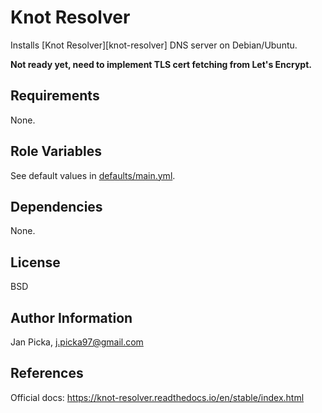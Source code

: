 # Knot Resolver

Installs [Knot Resolver][knot-resolver] DNS server on Debian/Ubuntu.

**Not ready yet, need to implement TLS cert fetching from Let's Encrypt.**

## Requirements

None.

## Role Variables

See default values in [defaults/main.yml](defaults/main.yml).

## Dependencies

None.

## License

BSD

## Author Information

Jan Picka, j.picka97@gmail.com

## References

Official docs: https://knot-resolver.readthedocs.io/en/stable/index.html

[knot-dns]: https://www.knot-resolver.cz/
